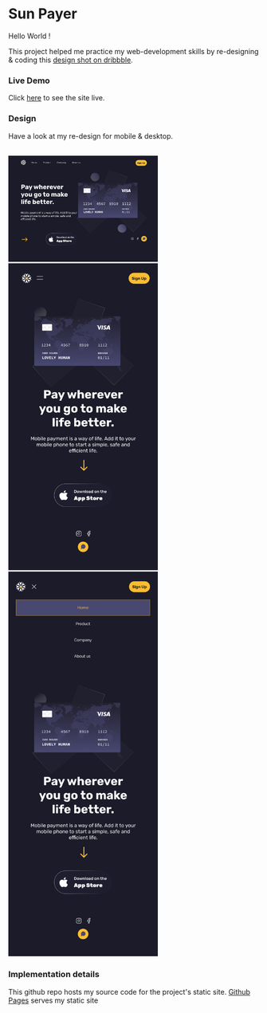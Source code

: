 # Sun Payer

Hello World !

This project helped me practice my web-development skills by re-designing & coding this [design shot on dribbble](https://dribbble.com/shots/15438648/attachments/7208171?mode=media). 

### Live Demo
Click [here](https://deltd3v.github.io/ui_sun_payer/) to see the site live.

### Design
Have a look at my re-design for mobile & desktop.

<!--

![desktop](./assets/SunPayerDesktop.svg)

![mobile](./assets/SunPayerMobile.svg)

![mobile-active-menu](./assets/SunPayerMobile-active-menu.svg)

-->

<br />
<img src="./assets/SunPayerDesktop.svg" width="300" alt="desktop design sample">
<br />
<img src="./assets/SunPayerMobile.svg" width="300" alt="mobile design sample">
<br />
<img src="./assets/SunPayerMobile-active-menu.svg" width="300" alt="mobile-menu-active design sample">
<br />

### Implementation details
This github repo hosts my source code for the project's static site. [Github Pages](https://pages.github.com/) serves my static site 